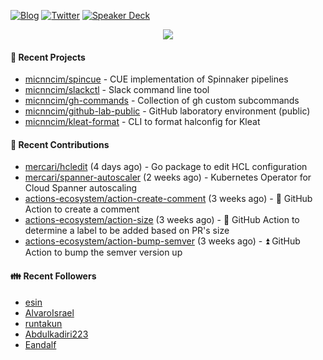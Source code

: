 [![Blog](https://img.shields.io/badge/Blog-0?style=flat-square&logo=gatsby&color=181717&logoColor=white)](https://micnncim.com)
[![Twitter](https://img.shields.io/badge/Twitter-0?style=flat-square&logo=twitter&color=1DA1F2&logoColor=white)](https://twitter.com/micnncim)
[![Speaker Deck](https://img.shields.io/badge/Speaker_Deck-0?style=flat-square&logo=speaker-deck&color=009287&logoColor=white)](https://speakerdeck.com/micnncim)

<p align="center">
<img src="https://github-readme-stats.vercel.app/api?username=micnncim&show_icons=true&count_private=true" />
</p>

#### 🍎 Recent Projects

- [micnncim/spincue](https://github.com/micnncim/spincue) - CUE implementation of Spinnaker pipelines
- [micnncim/slackctl](https://github.com/micnncim/slackctl) - Slack command line tool
- [micnncim/gh-commands](https://github.com/micnncim/gh-commands) - Collection of gh custom subcommands
- [micnncim/github-lab-public](https://github.com/micnncim/github-lab-public) - GitHub laboratory environment (public)
- [micnncim/kleat-format](https://github.com/micnncim/kleat-format) - CLI to format halconfig for Kleat

#### 🌱 Recent Contributions

- [mercari/hcledit](https://github.com/mercari/hcledit) (4 days ago) - Go package to edit HCL configuration
- [mercari/spanner-autoscaler](https://github.com/mercari/spanner-autoscaler) (2 weeks ago) - Kubernetes Operator for Cloud Spanner autoscaling
- [actions-ecosystem/action-create-comment](https://github.com/actions-ecosystem/action-create-comment) (3 weeks ago) - 💬 GitHub Action to create a comment
- [actions-ecosystem/action-size](https://github.com/actions-ecosystem/action-size) (3 weeks ago) - 📏 GitHub Action to determine a label to be added based on PR&#39;s size
- [actions-ecosystem/action-bump-semver](https://github.com/actions-ecosystem/action-bump-semver) (3 weeks ago) - ⏫ GitHub Action to bump the semver version up

#### 👪  Recent Followers

- [esin](https://github.com/esin)
- [AlvaroIsrael](https://github.com/AlvaroIsrael)
- [runtakun](https://github.com/runtakun)
- [Abdulkadiri223](https://github.com/Abdulkadiri223)
- [Eandalf](https://github.com/Eandalf)
